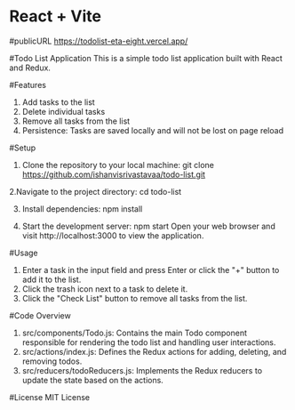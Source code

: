 # React + Vite
#publicURL
https://todolist-eta-eight.vercel.app/

#Todo List Application
This is a simple todo list application built with React and Redux.

#Features
1. Add tasks to the list
2. Delete individual tasks
3. Remove all tasks from the list
4. Persistence: Tasks are saved locally and will not be lost on page reload
 
#Setup
1. Clone the repository to your local machine:
git clone https://github.com/ishanvisrivastavaa/todo-list.git

2.Navigate to the project directory:
cd todo-list

3. Install dependencies:
npm install

4. Start the development server:
npm start
Open your web browser and visit http://localhost:3000 to view the application.

#Usage
1. Enter a task in the input field and press Enter or click the "+" button to add it to the list.
2. Click the trash icon next to a task to delete it.
3. Click the "Check List" button to remove all tasks from the list.

#Code Overview
1. src/components/Todo.js: Contains the main Todo component responsible for rendering the todo list and handling user interactions.
2. src/actions/index.js: Defines the Redux actions for adding, deleting, and removing todos.
3. src/reducers/todoReducers.js: Implements the Redux reducers to update the state based on the actions.


#License
MIT License

